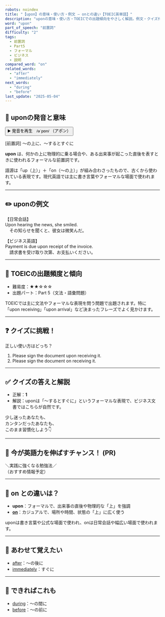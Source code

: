 ```yaml
---
robots: noindex
title: "【upon】の意味・使い方・例文 ― onとの違い【TOEIC英単語】"
description: "uponの意味・使い方・TOEICでの出題傾向をやさしく解説。例文・クイズ付きでonとの違いもわかりやすく学べます。"
word: "upon"
part_of_speech: "前置詞"
difficulty: "2"
tags:
  - 前置詞
  - Part5
  - フォーマル
  - ビジネス
  - 説明
compared_word: "on"
related_words:
  - "after"
  - "immediately"
next_words:
  - "during"
  - "before"
last_update: "2025-05-04"
---
```


## 🔰 uponの発音と意味

<button class="play-audio" onclick="playTTS('upon')">
  <span class="play-audio-main">
    ▶️ 発音を再生　/əˈpɒn/
  </span>
  <span class="play-audio-sub">
    （アポン）
  </span>
</button>

[前置詞] ～の上に、～するとすぐに

**upon** は、何かの上に物理的に乗る場合や、ある出来事が起こった直後を表すときに使われるフォーマルな前置詞です。

語源は「up（上）」＋「on（～の上）」が組み合わさったもので、古くから使われている表現です。現代英語では主に書き言葉やフォーマルな場面で使われます。

---

## ✏️ uponの例文

【日常会話】  
Upon hearing the news, she smiled.  
　その知らせを聞くと、彼女は微笑んだ。

【ビジネス英語】  
Payment is due upon receipt of the invoice.  
　請求書を受け取り次第、お支払いください。

---

## 🎯 TOEICの出題頻度と傾向

- 難易度：★★☆☆☆
- 出題パート：Part 5（文法・語彙問題）

TOEICでは主に文法やフォーマルな表現を問う問題で出題されます。特に「upon receiving」「upon arrival」など決まったフレーズでよく見かけます。

---

## ❓ クイズに挑戦！

正しい使い方はどっち？

1. Please sign the document upon receiving it.  
2. Please sign the document on receiving it.

---

## ✅ クイズの答えと解説

- 正解：**1**
- 解説：uponは「～するとすぐに」というフォーマルな表現で、ビジネス文書ではこちらが自然です。

少し迷ったあなたも、  
カンタンだったあなたも、  
このまま習慣化しよう👇️

---

## 🚀 今が英語力を伸ばすチャンス！ (PR)

<div class="info-center">
＼実践に強くなる勉強法／<br>  
（おすすめ情報予定）
</div>

---

## 🤔  on との違いは？

- **upon**：フォーマルで、出来事の直後や物理的な「上」を強調
- **[on](/word/on/)**：カジュアルで、場所や時間、状態の「上」に広く使う

uponは書き言葉や公式な場面で使われ、onは日常会話や幅広い場面で使われます。

---

## 🧩 あわせて覚えたい

- [after](/word/after/)：～の後に
- [immediately](/word/immediately/)：すぐに

---

## 📖 できればこれも

- [during](/word/during/)：～の間に
- [before](/word/before/)：～の前に

<!-- cvid: aid29_bid46 -->
